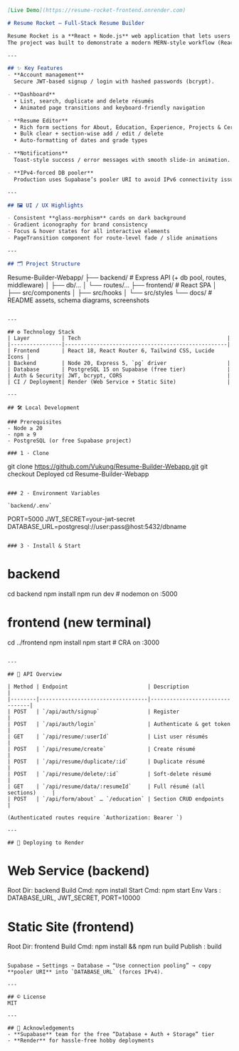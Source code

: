 ```markdown
[Live Demo](https://resume-rocket-frontend.onrender.com)

# Resume Rocket — Full-Stack Resume Builder

Resume Rocket is a **React + Node.js** web application that lets users design, edit, and manage professional résumés in the browser.  
The project was built to demonstrate a modern MERN-style workflow (React & Node) using a **PostgreSQL** database hosted on **Supabase** and deployed end-to-end on **Render**’s free tier.

---

## ✨ Key Features
- **Account management**  
  Secure JWT-based signup / login with hashed passwords (bcrypt).

- **Dashboard**  
  • List, search, duplicate and delete résumés  
  • Animated page transitions and keyboard-friendly navigation

- **Resume Editor**  
  • Rich form sections for About, Education, Experience, Projects & Certifications  
  • Bulk clear + section-wise add / edit / delete  
  • Auto-formatting of dates and grade types

- **Notifications**  
  Toast-style success / error messages with smooth slide-in animation.

- **IPv4-forced DB pooler**  
  Production uses Supabase’s pooler URI to avoid IPv6 connectivity issues on Render.

---

## 🖼️ UI / UX Highlights

- Consistent **glass-morphism** cards on dark background  
- Gradient iconography for brand consistency  
- Focus & hover states for all interactive elements  
- PageTransition component for route-level fade / slide animations

---

## 🗂️ Project Structure
```
Resume-Builder-Webapp/
├── backend/          # Express API (+ db pool, routes, middleware)
│   ├── db/…
│   └── routes/…
├── frontend/         # React SPA 
│   ├── src/components
│   ├── src/hooks
│   └── src/styles
└── docs/             # README assets, schema diagrams, screenshots
```

---

## ⚙️ Technology Stack
| Layer          | Tech                                              |
|----------------|---------------------------------------------------|
| Frontend       | React 18, React Router 6, Tailwind CSS, Lucide Icons |
| Backend        | Node 20, Express 5, `pg` driver                   |
| Database       | PostgreSQL 15 on Supabase (free tier)             |
| Auth & Security| JWT, bcrypt, CORS                                 |
| CI / Deployment| Render (Web Service + Static Site)                |

---

## 🛠️ Local Development

### Prerequisites
- Node ≥ 20
- npm ≥ 9
- PostgreSQL (or free Supabase project)

### 1 · Clone
```
git clone https://github.com/Vukung/Resume-Builder-Webapp.git
git checkout Deployed
cd Resume-Builder-Webapp
```

### 2 · Environment Variables

`backend/.env`
```
PORT=5000
JWT_SECRET=your-jwt-secret
DATABASE_URL=postgresql://user:pass@host:5432/dbname
```

### 3 · Install & Start
```
# backend
cd backend
npm install
npm run dev        # nodemon on :5000

# frontend (new terminal)
cd ../frontend
npm install
npm start          # CRA on :3000
```

---

## 📑 API Overview

| Method | Endpoint                         | Description                    |
|--------|----------------------------------|--------------------------------|
| POST   | `/api/auth/signup`               | Register                       |
| POST   | `/api/auth/login`                | Authenticate & get token       |
| GET    | `/api/resume/:userId`            | List user résumés              |
| POST   | `/api/resume/create`             | Create résumé                  |
| POST   | `/api/resume/duplicate/:id`      | Duplicate résumé               |
| POST   | `/api/resume/delete/:id`         | Soft-delete résumé             |
| GET    | `/api/resume/data/:resumeId`     | Full résumé (all sections)     |
| POST   | `/api/form/about` … `/education` | Section CRUD endpoints         |

(Authenticated routes require `Authorization: Bearer `)

---

## 🚀 Deploying to Render

```
# Web Service (backend)
Root Dir: backend
Build Cmd: npm install
Start Cmd: npm start
Env Vars : DATABASE_URL, JWT_SECRET, PORT=10000

# Static Site (frontend)
Root Dir: frontend
Build Cmd: npm install && npm run build
Publish  : build
```

Supabase → Settings → Database → “Use connection pooling” → copy **pooler URI** into `DATABASE_URL` (forces IPv4).

---

## © License
MIT

---

## 🙌 Acknowledgements
- **Supabase** team for the free “Database + Auth + Storage” tier  
- **Render** for hassle-free hobby deployments  
```
